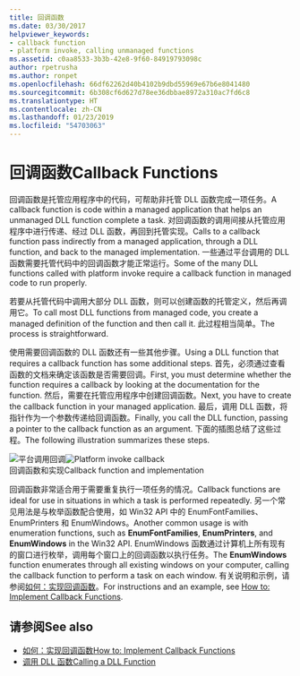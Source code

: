 ```yaml
---
title: 回调函数
ms.date: 03/30/2017
helpviewer_keywords:
- callback function
- platform invoke, calling unmanaged functions
ms.assetid: c0aa8533-3b3b-42e8-9f60-84919793098c
author: rpetrusha
ms.author: ronpet
ms.openlocfilehash: 66df62262d40b4102b9dbd55969e67b6e8041480
ms.sourcegitcommit: 6b308cf6d627d78ee36dbbae8972a310ac7fd6c8
ms.translationtype: HT
ms.contentlocale: zh-CN
ms.lasthandoff: 01/23/2019
ms.locfileid: "54703063"
---
```

# <a name="callback-functions"></a><span data-ttu-id="cbc33-102">回调函数</span><span class="sxs-lookup"><span data-stu-id="cbc33-102">Callback Functions</span></span>
<span data-ttu-id="cbc33-103">回调函数是托管应用程序中的代码，可帮助非托管 DLL 函数完成一项任务。</span><span class="sxs-lookup"><span data-stu-id="cbc33-103">A callback function is code within a managed application that helps an unmanaged DLL function complete a task.</span></span> <span data-ttu-id="cbc33-104">对回调函数的调用间接从托管应用程序中进行传递、经过 DLL 函数，再回到托管实现。</span><span class="sxs-lookup"><span data-stu-id="cbc33-104">Calls to a callback function pass indirectly from a managed application, through a DLL function, and back to the managed implementation.</span></span> <span data-ttu-id="cbc33-105">一些通过平台调用的 DLL 函数需要托管代码中的回调函数才能正常运行。</span><span class="sxs-lookup"><span data-stu-id="cbc33-105">Some of the many DLL functions called with platform invoke require a callback function in managed code to run properly.</span></span>  
  
 <span data-ttu-id="cbc33-106">若要从托管代码中调用大部分 DLL 函数，则可以创建函数的托管定义，然后再调用它。</span><span class="sxs-lookup"><span data-stu-id="cbc33-106">To call most DLL functions from managed code, you create a managed definition of the function and then call it.</span></span> <span data-ttu-id="cbc33-107">此过程相当简单。</span><span class="sxs-lookup"><span data-stu-id="cbc33-107">The process is straightforward.</span></span>  
  
 <span data-ttu-id="cbc33-108">使用需要回调函数的 DLL 函数还有一些其他步骤。</span><span class="sxs-lookup"><span data-stu-id="cbc33-108">Using a DLL function that requires a callback function has some additional steps.</span></span> <span data-ttu-id="cbc33-109">首先，必须通过查看函数的文档来确定该函数是否需要回调。</span><span class="sxs-lookup"><span data-stu-id="cbc33-109">First, you must determine whether the function requires a callback by looking at the documentation for the function.</span></span> <span data-ttu-id="cbc33-110">然后，需要在托管应用程序中创建回调函数。</span><span class="sxs-lookup"><span data-stu-id="cbc33-110">Next, you have to create the callback function in your managed application.</span></span> <span data-ttu-id="cbc33-111">最后，调用 DLL 函数，将指针作为一个参数传递给回调函数。</span><span class="sxs-lookup"><span data-stu-id="cbc33-111">Finally, you call the DLL function, passing a pointer to the callback function as an argument.</span></span> <span data-ttu-id="cbc33-112">下面的插图总结了这些过程。</span><span class="sxs-lookup"><span data-stu-id="cbc33-112">The following illustration summarizes these steps.</span></span>  
  
 <span data-ttu-id="cbc33-113">![平台调用回调](../../../docs/framework/interop/media/pinvokecallback.gif "pinvokecallback")</span><span class="sxs-lookup"><span data-stu-id="cbc33-113">![Platform invoke callback](../../../docs/framework/interop/media/pinvokecallback.gif "pinvokecallback")</span></span>  
<span data-ttu-id="cbc33-114">回调函数和实现</span><span class="sxs-lookup"><span data-stu-id="cbc33-114">Callback function and implementation</span></span>  
  
 <span data-ttu-id="cbc33-115">回调函数非常适合用于需要重复执行一项任务的情况。</span><span class="sxs-lookup"><span data-stu-id="cbc33-115">Callback functions are ideal for use in situations in which a task is performed repeatedly.</span></span> <span data-ttu-id="cbc33-116">另一个常见用法是与枚举函数配合使用，如 Win32 API 中的 EnumFontFamilies、EnumPrinters 和 EnumWindows。</span><span class="sxs-lookup"><span data-stu-id="cbc33-116">Another common usage is with enumeration functions, such as **EnumFontFamilies**, **EnumPrinters**, and **EnumWindows** in the Win32 API.</span></span> <span data-ttu-id="cbc33-117">EnumWindows 函数通过计算机上所有现有的窗口进行枚举，调用每个窗口上的回调函数以执行任务。</span><span class="sxs-lookup"><span data-stu-id="cbc33-117">The **EnumWindows** function enumerates through all existing windows on your computer, calling the callback function to perform a task on each window.</span></span> <span data-ttu-id="cbc33-118">有关说明和示例，请参阅[如何：实现回调函数](../../../docs/framework/interop/how-to-implement-callback-functions.md)。</span><span class="sxs-lookup"><span data-stu-id="cbc33-118">For instructions and an example, see [How to: Implement Callback Functions](../../../docs/framework/interop/how-to-implement-callback-functions.md).</span></span>  
  
## <a name="see-also"></a><span data-ttu-id="cbc33-119">请参阅</span><span class="sxs-lookup"><span data-stu-id="cbc33-119">See also</span></span>
- [<span data-ttu-id="cbc33-120">如何：实现回调函数</span><span class="sxs-lookup"><span data-stu-id="cbc33-120">How to: Implement Callback Functions</span></span>](../../../docs/framework/interop/how-to-implement-callback-functions.md)
- [<span data-ttu-id="cbc33-121">调用 DLL 函数</span><span class="sxs-lookup"><span data-stu-id="cbc33-121">Calling a DLL Function</span></span>](../../../docs/framework/interop/calling-a-dll-function.md)
